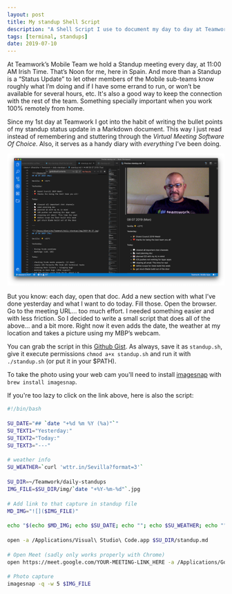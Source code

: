```yaml
---
layout: post
title: My standup Shell Script
description: "A Shell Script I use to document my day to day at Teamwork"
tags: [terminal, standups]
date: 2019-07-10
---
```


At Teamwork’s Mobile Team we hold a Standup meeting every day, at 11:00 AM Irish Time. That’s Noon for me, here in Spain. And more than a Standup is a “Status Update” to let other members of the Mobile sub-teams know roughly what I’m doing and if I have some errand to run, or won’t be available for several hours, etc. It's also a good way to keep the connection with the rest of the team. Something specially important when you work 100% remotely from home.

Since my 1st day at Teamwork I got into the habit of writing the bullet points of my standup status update in a Markdown document. This way I just read instead of remembering and stuttering through the _Virtual Meeting Software Of Choice_. Also, it serves as a handy diary with _everything_ I’ve been doing.

![Visual Studio Code showing a preview of my standup document](/img/standup-script.png)

But you know: each day, open that doc. Add a new section with what I’ve done yesterday and what I want to do today. Fill those. Open the browser. Go to the meeting URL... too much effort. I needed something easier and with less friction. So I decided to write a small script that does all of the above... and a bit more. Right now it even adds the date, the weather at  my location and takes a picture using my MBP’s webcam. 

You can grab the script in this [Github Gist](https://gist.github.com/dfreniche/21425d7d911dcca89873e76c7776ad09). As always, save it as `standup.sh`, give it execute permissions `chmod a+x standup.sh` and run it with `./standup.sh` (or put it in your $PATH).

To take the photo using your web cam you'll need to install [imagesnap](https://github.com/rharder/imagesnap) with `brew install imagesnap`.

If you're too lazy to click on the link above, here is also the script:

```bash
#!/bin/bash

SU_DATE="## `date "+%d %m %Y (%a)"`"
SU_TEXT1="Yesterday:"
SU_TEXT2="Today:"
SU_TEXT3="---"

# weather info
SU_WEATHER=`curl 'wttr.in/Sevilla?format=3'`

SU_DIR=~/Teamwork/daily-standups
IMG_FILE=$SU_DIR/img/`date "+%Y-%m-%d"`.jpg 

# Add link to that capture in standup file
MD_IMG="![]($IMG_FILE)"

echo "$(echo $MD_IMG; echo $SU_DATE; echo ""; echo $SU_WEATHER; echo ""; echo $SU_TEXT1; echo ""; echo ""; echo $SU_TEXT2; echo ""; echo ""; echo $SU_TEXT3; echo ""; cat $SU_DIR/standup.md)" > $SU_DIR/standup.md

open -a /Applications/Visual\ Studio\ Code.app $SU_DIR/standup.md

# Open Meet (sadly only works properly with Chrome)
open https://meet.google.com/YOUR-MEETING-LINK_HERE -a /Applications/Google\ Chrome.app

# Photo capture
imagesnap -q -w 5 $IMG_FILE
```